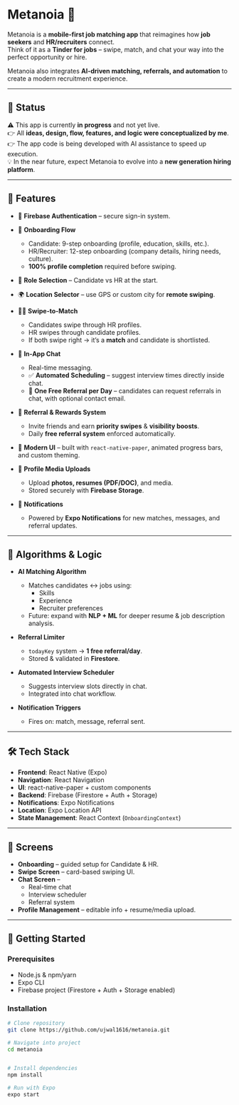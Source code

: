 # Metanoia 🚀  

Metanoia is a **mobile-first job matching app** that reimagines how **job seekers** and **HR/recruiters** connect.  
Think of it as a **Tinder for jobs** – swipe, match, and chat your way into the perfect opportunity or hire.  

Metanoia also integrates **AI-driven matching, referrals, and automation** to create a modern recruitment experience.  
 
---

## 📢 Status
⚠️ This app is currently **in progress** and not yet live.  
👉 All **ideas, design, flow, features, and logic were conceptualized by me**.  
👉 The app code is being developed with AI assistance to speed up execution.  
💡 In the near future, expect Metanoia to evolve into a **new generation hiring platform**.  


---

## 🌟 Features  

- 🔐 **Firebase Authentication** – secure sign-in system.  

- 🧭 **Onboarding Flow**  
  - Candidate: 9-step onboarding (profile, education, skills, etc.).  
  - HR/Recruiter: 12-step onboarding (company details, hiring needs, culture).  
  - **100% profile completion** required before swiping.  

- 🎯 **Role Selection** – Candidate vs HR at the start.  

- 🌍 **Location Selector** – use GPS or custom city for **remote swiping**.  

- 👩‍💼 **Swipe-to-Match**  
  - Candidates swipe through HR profiles.  
  - HR swipes through candidate profiles.  
  - If both swipe right → it’s a **match** and candidate is shortlisted.  

- 💬 **In-App Chat**  
  - Real-time messaging.  
  - ✅ **Automated Scheduling** – suggest interview times directly inside chat.  
  - 📩 **One Free Referral per Day** – candidates can request referrals in chat, with optional contact email.  

- 🎁 **Referral & Rewards System**  
  - Invite friends and earn **priority swipes** & **visibility boosts**.  
  - Daily **free referral system** enforced automatically.  

- 🎨 **Modern UI** – built with `react-native-paper`, animated progress bars, and custom theming.  

- 📄 **Profile Media Uploads**  
  - Upload **photos, resumes (PDF/DOC)**, and media.  
  - Stored securely with **Firebase Storage**.  

- 🔔 **Notifications**  
  - Powered by **Expo Notifications** for new matches, messages, and referral updates.  

---

## 🧠 Algorithms & Logic  

- **AI Matching Algorithm**  
  - Matches candidates ↔ jobs using:  
    - Skills  
    - Experience  
    - Recruiter preferences  
  - Future: expand with **NLP + ML** for deeper resume & job description analysis.   

- **Referral Limiter**  
  - `todayKey` system → **1 free referral/day**.  
  - Stored & validated in **Firestore**.  

- **Automated Interview Scheduler**  
  - Suggests interview slots directly in chat.  
  - Integrated into chat workflow.  

- **Notification Triggers**  
  - Fires on: match, message, referral sent.  

---

## 🛠️ Tech Stack  

- **Frontend**: React Native (Expo)  
- **Navigation**: React Navigation  
- **UI**: react-native-paper + custom components  
- **Backend**: Firebase (Firestore + Auth + Storage)  
- **Notifications**: Expo Notifications  
- **Location**: Expo Location API  
- **State Management**: React Context (`OnboardingContext`)  

---

## 📱 Screens  

- **Onboarding** – guided setup for Candidate & HR.  
- **Swipe Screen** – card-based swiping UI.  
- **Chat Screen** –  
  - Real-time chat  
  - Interview scheduler  
  - Referral system  
- **Profile Management** – editable info + resume/media upload.  

---

## 🚀 Getting Started  

### Prerequisites  
- Node.js & npm/yarn  
- Expo CLI  
- Firebase project (Firestore + Auth + Storage enabled)  

### Installation  

```bash
# Clone repository
git clone https://github.com/ujwal1616/metanoia.git  

# Navigate into project
cd metanoia


# Install dependencies
npm install  

# Run with Expo
expo start  
